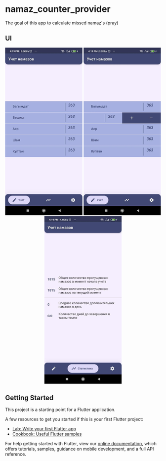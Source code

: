 # namaz_counter_provider

The goal of this app to calculate missed namaz's (pray)


## UI
<p align="center">
  <img src="https://github.com/Jarkynbekbat/namaz_counter/blob/master/assets/screenshots/screenshot_2.jpg" width="250">
  <img src="https://github.com/Jarkynbekbat/namaz_counter/blob/master/assets/screenshots/screenshot_1.jpg" width="250">
  <img src="https://github.com/Jarkynbekbat/namaz_counter/blob/master/assets/screenshots/screenshot_3.jpg" width="250">
</p>

## Getting Started

This project is a starting point for a Flutter application.

A few resources to get you started if this is your first Flutter project:

- [Lab: Write your first Flutter app](https://flutter.dev/docs/get-started/codelab)
- [Cookbook: Useful Flutter samples](https://flutter.dev/docs/cookbook)

For help getting started with Flutter, view our
[online documentation](https://flutter.dev/docs), which offers tutorials,
samples, guidance on mobile development, and a full API reference.
